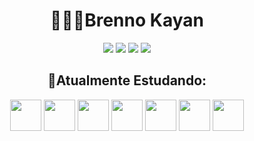 <h1 align = "center">🧑🏽‍💻Brenno Kayan</h1>
<div align="center">
<a href="https://www.youtube.com/channel/UCsemog9VFWv-XdsveSK3rhA" target="_blank"><img src="https://img.shields.io/badge/YouTube-FF0000?style=for-the-badge&logo=youtube&logoColor=white" target="_blank"></a>
<a href = "mailto:brennok2019@gmail.com"><img src="https://img.shields.io/badge/Gmail-D14836?style=for-the-badge&logo=gmail&logoColor=white" target="_blank"></a>
<a href="https://www.linkedin.com/in/brenno-kayan-ribeiro-de-souza-10271b237/" target="_blank"><img src="https://img.shields.io/badge/-LinkedIn-%230077B5?style=for-the-badge&logo=linkedin&logoColor=white" target="_blank"></a>
<a href="https://www.linkedin.com/in/brenno-kayan-ribeiro-de-souza-10271b237/" target="_blank"><img src="https://img.shields.io/badge/Portifólio-FF00FF?style=for-the-badge&logo='WWW'&logoColor=white" target="_blank"></a>  
</div>
          <h2 align = "center" >🌱Atualmente Estudando: </h2>
<div align = "center">
<img src="https://cdn.jsdelivr.net/gh/devicons/devicon/icons/css3/css3-original-wordmark.svg" height = "50px" width = "50px"/>
<img src="https://cdn.jsdelivr.net/gh/devicons/devicon/icons/html5/html5-original.svg" height = "50px" width = "50px" />          
<img src="https://cdn.jsdelivr.net/gh/devicons/devicon/icons/javascript/javascript-original.svg" height = "50px" width = "50px"/> 
<img src="https://cdn.jsdelivr.net/gh/devicons/devicon/icons/nodejs/nodejs-original-wordmark.svg" height = "50px" width = "50px"/>
<img src="https://cdn.jsdelivr.net/gh/devicons/devicon/icons/python/python-original-wordmark.svg" height = "50px" width = "50px"/>
<img src="https://cdn.jsdelivr.net/gh/devicons/devicon/icons/react/react-original-wordmark.svg" height = "50px" width = "50px"/>
<img src="https://cdn.jsdelivr.net/gh/devicons/devicon/icons/typescript/typescript-original.svg" height = "50px" width = "50px"/>
          
</div>          
          

<!--
**brennokayan/brennokayan** is a ✨ _special_ ✨ repository because its `README.md` (this file) appears on your GitHub profile.

Here are some ideas to get you started:

- 🔭 I’m currently working on ...
- 🌱 I’m currently learning ...
- 👯 I’m looking to collaborate on ...
- 🤔 I’m looking for help with ...
- 💬 Ask me about ...
- 📫 How to reach me: ...
- 😄 Pronouns: ...
- ⚡ Fun fact: ...
-->

